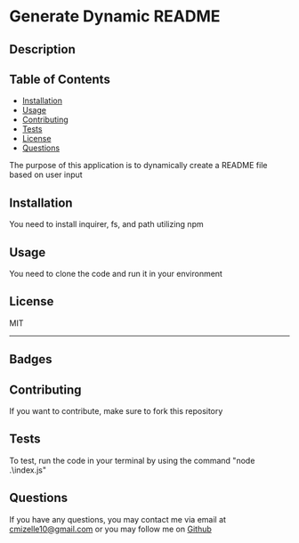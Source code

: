   
  # Generate Dynamic README
 
  ## Description

  ## Table of Contents
  * [Installation](#installation)
  * [Usage](#usage)
  * [Contributing](#contributing)
  * [Tests](#tests)
  * [License](#license)
  * [Questions](#questions)
  
  The purpose of this application is to dynamically create a README file based on user input
  
  ## Installation

  You need to install inquirer, fs, and path utilizing npm

  ## Usage

  You need to clone the code and run it in your environment

  ## License

  MIT

  ---

  ## Badges

  

  ## Contributing

  If you want to contribute, make sure to fork this repository
  
  ## Tests

  To test, run the code in your terminal by using the command "node .\index.js"
  
  ## Questions
  If you have any questions, you may contact me via email at cmizelle10@gmail.com or you may follow me on <a href="https://github.com/cmizelle10">Github</a>

